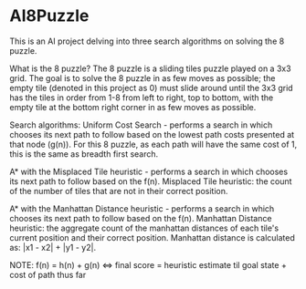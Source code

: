 ﻿# AI8Puzzle
This is an AI project delving into three search algorithms on solving the 8 puzzle.

What is the 8 puzzle?
The 8 puzzle is a sliding tiles puzzle played on a 3x3 grid. The goal is to solve the 8 puzzle in as few moves as possible; the empty tile (denoted in this project as 0) must slide around until the 3x3 grid has the tiles in order from 1-8 from left to right, top to bottom, with the empty tile at the bottom right corner in as few moves as possible.

Search algorithms:
Uniform Cost Search -
performs a search in which chooses its next path to follow based on the lowest path costs presented at that node (g(n)). For this 8 puzzle, as each path will have the same cost of 1, this is the same as breadth first search.

A* with the Misplaced Tile heuristic -
performs a search in which chooses its next path to follow based on the f(n).
Misplaced Tile heuristic: the count of the number of tiles that are not in their correct position.

A* with the Manhattan Distance heuristic -
performs a search in which chooses its next path to follow based on the f(n).
Manhattan Distance heuristic: the aggregate count of the manhattan distances of each tile's current position and their correct position.
Manhattan distance is calculated as: |x1 - x2| + |y1 - y2|.

NOTE:
f(n) = h(n) + g(n) <=> final score = heuristic estimate til goal state + cost of path thus far
